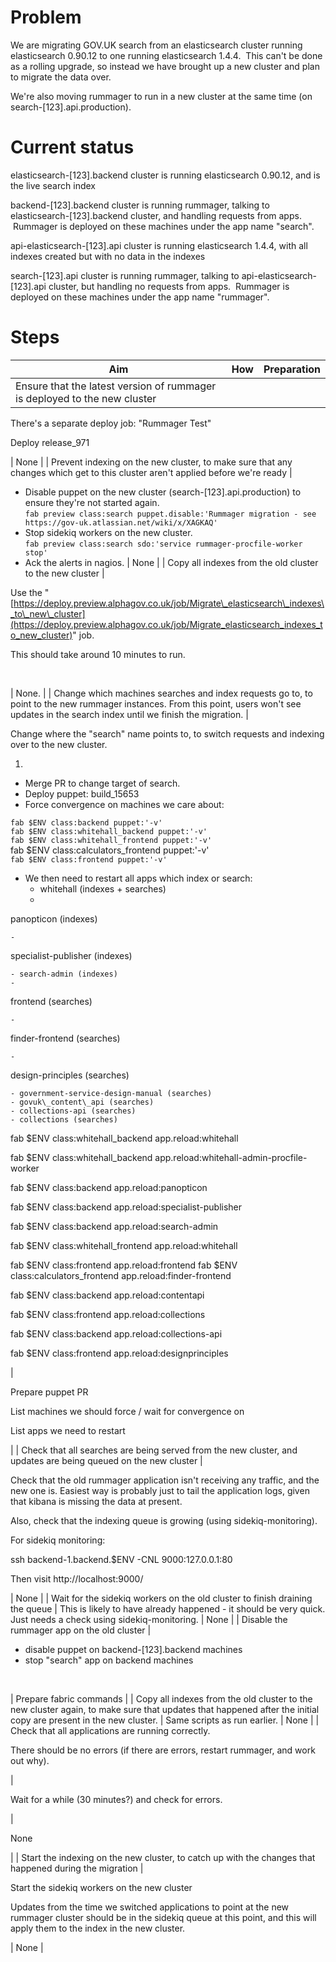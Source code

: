 # Problem

We are migrating GOV.UK search from an elasticsearch cluster running elasticsearch 0.90.12 to one running elasticsearch 1.4.4. &nbsp;This can't be done as a rolling upgrade, so instead we have brought up a new cluster and plan to migrate the data over.

We're also moving rummager to run in a new cluster at the same time (on search-[123].api.production).

# Current status

elasticsearch-[123].backend cluster is running elasticsearch 0.90.12, and is the live search index

backend-[123].backend cluster is running rummager, talking to elasticsearch-[123].backend cluster, and handling requests from apps. &nbsp;Rummager is deployed on these machines under the app name "search".

api-elasticsearch-[123].api cluster is running elasticsearch 1.4.4, with all indexes created but with no data in the indexes

search-[123].api cluster is running rummager, talking to api-elasticsearch-[123].api cluster, but handling no requests from apps. &nbsp;Rummager is deployed on these machines under the app name "rummager".

# Steps

| Aim | How | Preparation |
| --- | --- | --- |
| Ensure that the latest version of rummager is deployed to the new cluster | 

There's a separate deploy job: "Rummager Test"

Deploy release\_971

 | None |
| Prevent indexing on the new cluster, to make sure that any changes which get to this cluster aren't applied before we're ready | 
- Disable puppet on the new cluster (search-[123].api.production) to ensure they're not started again.  
`fab preview class:search puppet.disable:'Rummager migration - see https://gov-uk.atlassian.net/wiki/x/XAGKAQ'`
- Stop sidekiq workers on the new cluster.  
`fab preview class:search sdo:'service rummager-procfile-worker stop'`
- Ack the alerts in nagios.
 | None |
| Copy all indexes from the old cluster to the new cluster | 

Use the "[https://deploy.preview.alphagov.co.uk/job/Migrate\_elasticsearch\_indexes\_to\_new\_cluster](https://deploy.preview.alphagov.co.uk/job/Migrate_elasticsearch_indexes_to_new_cluster)" job.

This should take around 10 minutes to run.

&nbsp;

 | None. |
| Change which machines searches and index requests go to, to point to the new rummager instances. From this point, users won't see updates in the search index until we finish the migration. | 

Change where the "search" name points to, to switch requests and indexing over to the new cluster.

1. 
  - Merge PR to change target of search.
  - Deploy puppet: build\_15653
  - Force convergence on machines we care about:  
  
`fab $ENV class:backend puppet:'-v'`  
`fab $ENV class:whitehall_backend puppet:'-v'`  
`fab $ENV class:whitehall_frontend puppet:'-v'`  
fab $ENV class:calculators\_frontend puppet:'-v'  
`fab $ENV class:frontend puppet:'-v'`  
  
  - We then need to restart all apps which index or search:
    - whitehall (indexes + searches)
    - 

panopticon (indexes)

    - 

specialist-publisher (indexes)

    - search-admin (indexes)
    - 

frontend (searches)

    - 

finder-frontend (searches)

    - 

design-principles (searches)

    - government-service-design-manual (searches)
    - govuk\_content\_api (searches)
    - collections-api (searches)
    - collections (searches)

fab $ENV class:whitehall\_backend app.reload:whitehall

fab $ENV class:whitehall\_backend app.reload:whitehall-admin-procfile-worker

fab $ENV class:backend app.reload:panopticon

fab $ENV class:backend app.reload:specialist-publisher

fab $ENV class:backend app.reload:search-admin

fab $ENV class:whitehall\_frontend app.reload:whitehall

fab $ENV class:frontend app.reload:frontend
fab $ENV class:calculators\_frontend app.reload:finder-frontend

fab $ENV class:backend app.reload:contentapi

fab $ENV class:frontend app.reload:collections

fab $ENV class:backend app.reload:collections-api

fab $ENV class:frontend app.reload:designprinciples

 | 

Prepare puppet PR

List machines we should force / wait for convergence on

List apps we need to restart

 |
| Check that all searches are being served from the new cluster, and updates are being queued on the new cluster | 

Check that the old rummager application isn't receiving any traffic, and the new one is. Easiest way is probably just to tail the application logs, given that kibana is missing the data at present.

Also, check that the indexing queue is growing (using sidekiq-monitoring).

For sidekiq monitoring:

ssh backend-1.backend.$ENV -CNL 9000:127.0.0.1:80

Then visit http://localhost:9000/

 | None |
| Wait for the sidekiq workers on the old cluster to finish draining the queue | This is likely to have already happened - it should be very quick. Just needs a check using sidekiq-monitoring. | None |
| Disable the rummager app on the old cluster | 
- disable puppet on backend-[123].backend machines
- stop "search" app on backend machines

&nbsp;

 | Prepare fabric commands |
| Copy all indexes from the old cluster to the new cluster again, to make sure that updates that happened after the initial copy are present in the new cluster. | Same scripts as run earlier. | None |
| Check that all applications are running correctly.

There should be no errors (if there are errors, restart rummager, and work out why).

 | 

Wait for a while (30 minutes?) and check for errors.

 | 

None

 |
| Start the indexing on the new cluster, to catch up with the changes that happened during the migration | 

Start the sidekiq workers on the new cluster

Updates from the time we switched applications to point at the new rummager cluster should be in the sidekiq queue at this point, and this will apply them to the index in the new cluster.

 | None |

&nbsp;

&nbsp;

&nbsp;

&nbsp;

